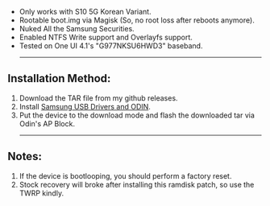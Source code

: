- Only works with S10 5G Korean Variant.
- Rootable boot.img via Magisk (So, no root loss after reboots anymore).
- Nuked All the Samsung Securities.
- Enabled NTFS Write support and Overlayfs support.
- Tested on One UI 4.1's "G977NKSU6HWD3" baseband. <hr>
## Installation Method:
01. Download the TAR file from my github releases.
02. Install [Samsung USB Drivers and ODIN](https://drive.google.com/file/d/1rXszF_ylzWuPnOiiRLAQk_R_APA1lpuA/view?usp=sharing).
03. Put the device to the download mode and flash the downloaded tar via Odin's AP Block. <hr>
## Notes: 
01. If the device is bootlooping, you should perform a factory reset.
02. Stock recovery will broke after installing this ramdisk patch, so use the TWRP kindly.
